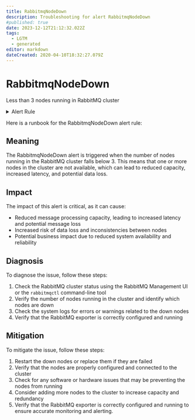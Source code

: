 ```yaml
---
title: RabbitmqNodeDown
description: Troubleshooting for alert RabbitmqNodeDown
#published: true
date: 2023-12-12T21:12:32.022Z
tags: 
  - LGTM
  - generated
editor: markdown
dateCreated: 2020-04-10T18:32:27.079Z
---
```


# RabbitmqNodeDown

Less than 3 nodes running in RabbitMQ cluster

<details>
  <summary>Alert Rule</summary>

{{% rule "rabbitmq/rabbitmq-exporter.yml" "RabbitmqNodeDown" %}}

{{% comment %}}

```yaml
alert: RabbitmqNodeDown
expr: sum(rabbitmq_build_info) < 3
for: 0m
labels:
    severity: critical
annotations:
    summary: RabbitMQ node down (instance {{ $labels.instance }})
    description: |-
        Less than 3 nodes running in RabbitMQ cluster
          VALUE = {{ $value }}
          LABELS = {{ $labels }}
    runbook: https://github.com/srerun/prometheus-alerts/blob/main/content/runbooks/rabbitmq-exporter/RabbitmqNodeDown.md

```

{{% /comment %}}

</details>


Here is a runbook for the RabbitmqNodeDown alert rule:

## Meaning

The RabbitmqNodeDown alert is triggered when the number of nodes running in the RabbitMQ cluster falls below 3. This means that one or more nodes in the cluster are not available, which can lead to reduced capacity, increased latency, and potential data loss.

## Impact

The impact of this alert is critical, as it can cause:

* Reduced message processing capacity, leading to increased latency and potential message loss
* Increased risk of data loss and inconsistencies between nodes
* Potential business impact due to reduced system availability and reliability

## Diagnosis

To diagnose the issue, follow these steps:

1. Check the RabbitMQ cluster status using the RabbitMQ Management UI or the `rabbitmqctl` command-line tool
2. Verify the number of nodes running in the cluster and identify which nodes are down
3. Check the system logs for errors or warnings related to the down nodes
4. Verify that the RabbitMQ exporter is correctly configured and running

## Mitigation

To mitigate the issue, follow these steps:

1. Restart the down nodes or replace them if they are failed
2. Verify that the nodes are properly configured and connected to the cluster
3. Check for any software or hardware issues that may be preventing the nodes from running
4. Consider adding more nodes to the cluster to increase capacity and redundancy
5. Verify that the RabbitMQ exporter is correctly configured and running to ensure accurate monitoring and alerting.